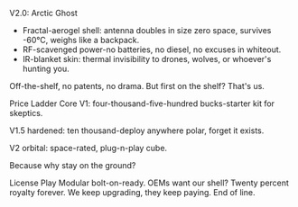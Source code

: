 V2.0: 
Arctic Ghost 
- Fractal-aerogel shell: antenna doubles in size zero space, survives -60°C, weighs like a backpack. 
- RF-scavenged power-no batteries, no diesel, no excuses in whiteout.
- IR-blanket skin: thermal invisibility to drones, wolves, or whoever's hunting you.

Off-the-shelf, no patents, no drama. 
But first on the shelf? 
That's us. 

Price Ladder 
Core V1: four-thousand-five-hundred bucks-starter kit for skeptics. 

V1.5 hardened: ten thousand-deploy anywhere polar, forget it exists. 

V2 orbital: space-rated, plug-n-play cube. 

Because why stay on the ground? 

License Play Modular bolt-on-ready. 
OEMs want our shell? 
Twenty percent royalty forever. 
We keep upgrading, they keep paying. 
End of line.
